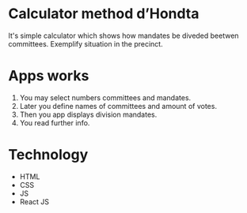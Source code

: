 # Calculator method d’Hondta

It's simple calculator which shows how mandates be diveded beetwen committees. Exemplify situation in the precinct.

# Apps works

1. You may select numbers committees and mandates.
2. Later you define names of committees and amount of votes.
3. Then you app displays division mandates.
4. You read further info.

# Technology

- HTML
- CSS
- JS
- React JS

